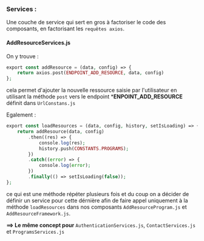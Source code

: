 ### Services : 

Une couche de service qui sert en gros à factoriser le code des composants, en factorisant les `requêtes axios`.

#### AddResourceServices.js
On y trouve : 

```php
export const addResource = (data, config) => {
    return axios.post(ENDPOINT_ADD_RESOURCE, data, config)
};
```
cela permet d'ajouter la nouvelle ressource saisie par l'utilisateur en utilisant la méthode `post` vers le endpoint ***ENPOINT_ADD_RESOURCE** définit dans `UrlConstans.js`

Egalement : 

```php
export const loadResources = (data, config, history, setIsLoading) => {
    return addResource(data, config)
        .then((res) => {
            console.log(res);
            history.push(CONSTANTS.PROGRAMS);
        })
        .catch((error) => {
            console.log(error);
        })
        .finally(() => setIsLoading(false));
};
```
ce qui est une méthode répéter plusieurs fois et du coup on a décider de définir un service pour cette dérnière afin de faire appel uniquement à la méthode `loadResources` dans nos composants `AddResourceProgram.js` et `AddResourceFramework.js`.

**==> Le même concept pour** `AuthenticationServices.js`, `ContactServices.js` et `ProgramsServices.js`